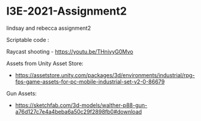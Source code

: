 # I3E-2021-Assignment2
lindsay and rebecca assignment2

Scriptable code :

Raycast shooting - https://youtu.be/THnivyG0Mvo



Assets from Unity Asset Store:
- https://assetstore.unity.com/packages/3d/environments/industrial/rpg-fps-game-assets-for-pc-mobile-industrial-set-v2-0-86679

Gun Assets:
- https://sketchfab.com/3d-models/walther-p88-gun-a76d127c7e4a4beba6a50c29f2898fb0#download
